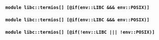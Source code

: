 ### `module libc::termios[] [@if(env::LIBC &&& env::POSIX)]`
### `module libc::termios[] [@if(env::LIBC &&& env::POSIX)]`
### `module libc::termios[] [@if(!env::LIBC ||| !env::POSIX)]`
